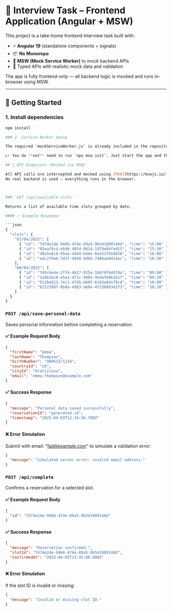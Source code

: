 # 🧪 Interview Task – Frontend Application (Angular + MSW)

This project is a take-home frontend interview task built with:

- ⚡ **Angular 19** (standalone components + signals)
- 📦 **Nx Monorepo**
- 🧪 **MSW (Mock Service Worker)** to mock backend APIs
- 🧠 Typed APIs with realistic mock data and validation

The app is fully frontend-only — all backend logic is mocked and runs in-browser using MSW.

---

## 🚀 Getting Started

### 1. Install dependencies

```bash
npm install

### 2. Service Worker Setup

The required `mockServiceWorker.js` is already included in the repository and configured.

👉 You do **not** need to run `npx msw init`. Just start the app and the mock API will be active automatically.

## 🔌 API Endpoints (Mocked via MSW)

All API calls are intercepted and mocked using [MSW](https://mswjs.io/) v2.
No real backend is used — everything runs in the browser.



### `GET /api/available-slots`

Returns a list of available time slots grouped by date.

#### ✅ Example Response

```json
{
  "slots": {
    "07/04/2025": [
      { "id": "fd74e2de-9466-474e-89a5-9b543d09148d", "time": "15:00" },
      { "id": "85eaf8cd-eb96-40fd-9914-1979ebbfe015", "time": "15:30" },
      { "id": "d0a5e8c4-95aa-44dd-b46e-6ee51fb58b58", "time": "16:00" },
      { "id": "edc2f9a0-7d3f-4958-9d6b-7486ae0d14ec", "time": "16:30" }
    ],
    "08/04/2025": [
      { "id": "f45c6e4e-2ff4-4b17-925e-1bbf9f6d4f0a", "time": "09:00" },
      { "id": "3a9b3dc0-e5a3-4f1c-9485-4edafe0b1b2f", "time": "09:30" },
      { "id": "912be823-7ec2-4745-b60f-6c83e841f8cd", "time": "10:00" },
      { "id": "62123987-8b0a-4d63-a68e-4f23b09342f3", "time": "10:30" }
    ]
  }
}
```

### `POST /api/save-personal-data`

Saves personal information before completing a reservation.

#### ✅ Example Request Body

```json
{
  "firstName": "Emma",
  "lastName": "Thompson",
  "birthNumber": "900615/1234",
  "countryId": "sk",
  "cityId": "bratislava",
  "email": "emma.thompson@example.com"
}
```

#### ✅ Success Response
```json
{
  "message": "Personal data saved successfully",
  "reservationId": "generated-id",
  "timestamp": "2025-04-03T12:34:56.789Z"
}
```

#### ❌ Error Simulation

Submit with email: "fail@example.com" to simulate a validation error:
```json
{
  "message": "Simulated server error: invalid email address."
}
```

### `POST /api/complete`

Confirms a reservation for a selected slot.

#### ✅ Example Request Body

```json
{
  "id": "fd74e2de-9466-474e-89a5-9b543d09148d"
}
```

#### ✅ Success Response
```json
{
  "message": "Reservation confirmed.",
  "slotId": "fd74e2de-9466-474e-89a5-9b543d09148d",
  "confirmedAt": "2025-04-03T13:45:00.000Z"
}
```

#### ❌ Error Simulation

If the slot ID is invalid or missing:
```json
{
  "message": "Invalid or missing slot ID."
}
```
